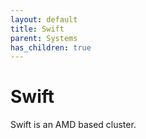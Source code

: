 ```yaml
---
layout: default
title: Swift
parent: Systems
has_children: true
---
```


# Swift

Swift is an AMD based cluster. 